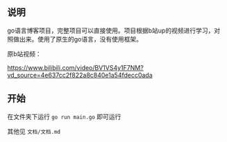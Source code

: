 ## 说明

go语言博客项目，完整项目可以直接使用。项目根据b站up的视频进行学习，对照做出来。使用了原生的go语言，没有使用框架。

原b站视频：

https://www.bilibili.com/video/BV1VS4y1F7NM?vd_source=4e637cc2f822a8c840e1a54fdecc0ada

## 开始

在文件夹下运行 `go run main.go` 即可运行

其他见 `文档/文档.md`